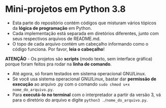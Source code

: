 # Mini-projetos em Python 3.8

* Esta parte do repositório contém códigos que misturam vários tópicos da **lógica de programação** em Python. 
* Cada implementação está separada em diretórios diferentes, junto com seus respectivos arquivos de README.md.  
* O topo de cada arquivo contém um cabeçalho informando como o código funciona. Por favor, **leia o cabeçalho**!

**ATENÇÃO** - Os projetos são **scripts** (modo texto, sem interface gráfica) porque foram feitos pra rodar na **linha de comando**. 
* Até agora, só foram testados em sistema operacional GNU/Linux. 
* Se você usa sistema operacional GNU/Linux, bastar dar **permissão de execução** ao arquivo .py com o comando `sudo chmod u+x nome_do_arquivo.py`. 
* Para **executá-lo no terminal** com o interpretador a partir da versão 3, vá para o diretório do arquivo e digite `python3 ./nome_do_arquivo.py`.
